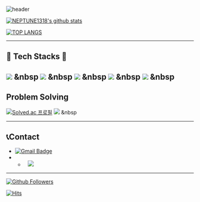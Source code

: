 ![header](https://capsule-render.vercel.app/api?type=Waving&color=61bfad&height=300&section=header&text=NEPTUNE1318&fontSize=90&fontColor=ffffff)

[![NEPTUNE1318's github stats](https://github-readme-stats.vercel.app/api?username=NEPTUNE1318&show_icons=true&theme=dracula)](https://github.com/NEPTUNE1318)

[![TOP LANGS](https://github-readme-stats.vercel.app/api/top-langs/?username=NEPTUNE1318&layout=compact&langs_count=8&theme=dracula)](https://github.com/NEPTUNE1318)

---
## 📜 Tech Stacks 📜
<img src="https://img.shields.io/badge/Python-3766AB?style=flat-square&logo=Python&logoColor=white"/></a> &nbsp
<img src="https://img.shields.io/badge/HTML5-E34F26?style=flat-square&logo=HTML5&logoColor=white"/></a> &nbsp
<img src="https://img.shields.io/badge/CSS3-1572B6?style=flat-square&logo=CSS3&logoColor=white"/></a> &nbsp
<img src="https://img.shields.io/badge/JavaScript-F7DF1E?style=flat-square&logo=JavaScript&logoColor=white"/></a> &nbsp
<img src="https://img.shields.io/badge/c++-00599C?style=flat-square&logo=c%2B%2B&logoColor=white"/></a> &nbsp 
---
## Problem Solving
[![Solved.ac
프로필](http://mazassumnida.wtf/api/v2/generate_badge?boj=tvluma777)](https://solved.ac/profile/tvluma777)
<img src="https://img.shields.io/badge/c++-00599C?style=flat-square&logo=c%2B%2B&logoColor=white"/></a> &nbsp 

---
 ## 📞Contact
 * [![Gmail Badge](https://img.shields.io/badge/-Gmail-d14836?style=flat-square&logo=Gmail&logoColor=white&link=mailto:rumatv78@gmail.com)](mailto:rumatv78@gmail.com)
 *  * <a href="https://www.instagram.com/nept.une1318/"><img src="http://img.shields.io/badge/-Instagram-black?style=flat&logo=Instagram&link=https://www.instagram.com/code._.cat/" style="height : auto; margin-left : 10px; margin-right : 10px;"/></a>

---
[![Github Followers](https://img.shields.io/github/followers/NEPTUNE1318?color=06d6a0&label=Github%20Followers&style=for-the-badge)](https://github.com/NEPTUNE1318?tab=followers)

[![Hits](https://hits.seeyoufarm.com/api/count/incr/badge.svg?url=https%3A%2F%2Fgithub.com%2FNEPTUNE1318&count_bg=%2379C83D&title_bg=%23555555&icon=&icon_color=%23E7E7E7&title=hits&edge_flat=false)](https://hits.seeyoufarm.com)
